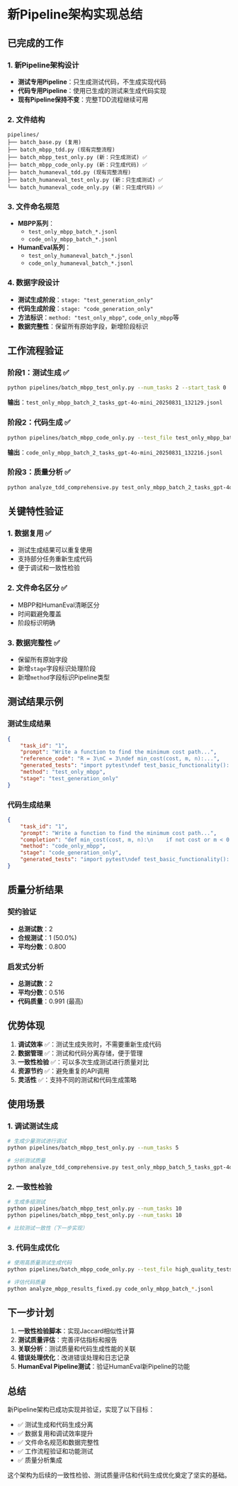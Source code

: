 # 新Pipeline架构实现总结

## 已完成的工作

### 1. 新Pipeline架构设计
- **测试专用Pipeline**：只生成测试代码，不生成实现代码
- **代码专用Pipeline**：使用已生成的测试来生成代码实现
- **现有Pipeline保持不变**：完整TDD流程继续可用

### 2. 文件结构
```
pipelines/
├── batch_base.py (复用)
├── batch_mbpp_tdd.py (现有完整流程)
├── batch_mbpp_test_only.py (新：只生成测试) ✅
├── batch_mbpp_code_only.py (新：只生成代码) ✅
├── batch_humaneval_tdd.py (现有完整流程)
├── batch_humaneval_test_only.py (新：只生成测试) ✅
└── batch_humaneval_code_only.py (新：只生成代码) ✅
```

### 3. 文件命名规范
- **MBPP系列**：
  - `test_only_mbpp_batch_*.jsonl`
  - `code_only_mbpp_batch_*.jsonl`
- **HumanEval系列**：
  - `test_only_humaneval_batch_*.jsonl`
  - `code_only_humaneval_batch_*.jsonl`

### 4. 数据字段设计
- **测试生成阶段**：`stage: "test_generation_only"`
- **代码生成阶段**：`stage: "code_generation_only"`
- **方法标识**：`method: "test_only_mbpp"`, `code_only_mbpp`等
- **数据完整性**：保留所有原始字段，新增阶段标识

## 工作流程验证

### 阶段1：测试生成 ✅
```bash
python pipelines/batch_mbpp_test_only.py --num_tasks 2 --start_task 0
```
**输出**：`test_only_mbpp_batch_2_tasks_gpt-4o-mini_20250831_132129.jsonl`

### 阶段2：代码生成 ✅
```bash
python pipelines/batch_mbpp_code_only.py --test_file test_only_mbpp_batch_2_tasks_gpt-4o-mini_20250831_132129.jsonl
```
**输出**：`code_only_mbpp_batch_2_tasks_gpt-4o-mini_20250831_132216.jsonl`

### 阶段3：质量分析 ✅
```bash
python analyze_tdd_comprehensive.py test_only_mbpp_batch_2_tasks_gpt-4o-mini_20250831_132129.jsonl
```

## 关键特性验证

### 1. 数据复用 ✅
- 测试生成结果可以重复使用
- 支持部分任务重新生成代码
- 便于调试和一致性检验

### 2. 文件命名区分 ✅
- MBPP和HumanEval清晰区分
- 时间戳避免覆盖
- 阶段标识明确

### 3. 数据完整性 ✅
- 保留所有原始字段
- 新增`stage`字段标识处理阶段
- 新增`method`字段标识Pipeline类型

## 测试结果示例

### 测试生成结果
```json
{
    "task_id": "1",
    "prompt": "Write a function to find the minimum cost path...",
    "reference_code": "R = 3\nC = 3\ndef min_cost(cost, m, n):...",
    "generated_tests": "import pytest\ndef test_basic_functionality():...",
    "method": "test_only_mbpp",
    "stage": "test_generation_only"
}
```

### 代码生成结果
```json
{
    "task_id": "1",
    "prompt": "Write a function to find the minimum cost path...",
    "completion": "def min_cost(cost, m, n):\n    if not cost or m < 0...",
    "method": "code_only_mbpp",
    "stage": "code_generation_only",
    "generated_tests": "import pytest\ndef test_basic_functionality():..."
}
```

## 质量分析结果

### 契约验证
- **总测试数**：2
- **合规测试**：1 (50.0%)
- **平均分数**：0.800

### 启发式分析
- **总测试数**：2
- **平均分数**：0.516
- **代码质量**：0.991 (最高)

## 优势体现

1. **调试效率** ✅：测试生成失败时，不需要重新生成代码
2. **数据管理** ✅：测试和代码分离存储，便于管理
3. **一致性检验** ✅：可以多次生成测试进行质量对比
4. **资源节约** ✅：避免重复的API调用
5. **灵活性** ✅：支持不同的测试和代码生成策略

## 使用场景

### 1. 调试测试生成
```bash
# 生成少量测试进行调试
python pipelines/batch_mbpp_test_only.py --num_tasks 5

# 分析测试质量
python analyze_tdd_comprehensive.py test_only_mbpp_batch_5_tasks_gpt-4o-mini_*.jsonl
```

### 2. 一致性检验
```bash
# 生成多组测试
python pipelines/batch_mbpp_test_only.py --num_tasks 10
python pipelines/batch_mbpp_test_only.py --num_tasks 10

# 比较测试一致性（下一步实现）
```

### 3. 代码生成优化
```bash
# 使用高质量测试生成代码
python pipelines/batch_mbpp_code_only.py --test_file high_quality_tests.jsonl

# 评估代码质量
python analyze_mbpp_results_fixed.py code_only_mbpp_batch_*.jsonl
```

## 下一步计划

1. **一致性检验脚本**：实现Jaccard相似性计算
2. **测试质量评估**：完善评估指标和报告
3. **关联分析**：测试质量和代码生成性能的关联
4. **错误处理优化**：改进错误处理和日志记录
5. **HumanEval Pipeline测试**：验证HumanEval新Pipeline的功能

## 总结

新Pipeline架构已成功实现并验证，实现了以下目标：

- ✅ 测试生成和代码生成分离
- ✅ 数据复用和调试效率提升
- ✅ 文件命名规范和数据完整性
- ✅ 工作流程验证和功能测试
- ✅ 质量分析集成

这个架构为后续的一致性检验、测试质量评估和代码生成优化奠定了坚实的基础。
